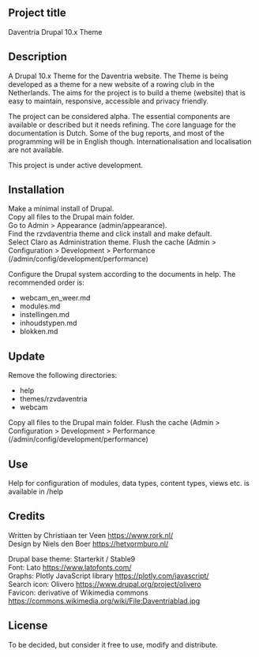 ## Project title

Daventria Drupal 10.x Theme

## Description

A Drupal 10.x Theme for the Daventria website. The Theme is being developed as a theme for a new website of a rowing club in the Netherlands. The aims for the project is to build a theme (website) that is easy to maintain, responsive, accessible and privacy friendly.

The project can be considered alpha. The essential components are available or described but it needs refining. The core language for the documentation is Dutch. Some of the bug reports, and most of the programming will be in English though. Internationalisation and localisation are not available.

This project is under active development.

## Installation

Make a minimal install of Drupal.  
Copy all files to the Drupal main folder.  
Go to Admin > Appearance (admin/appearance).  
Find the rzvdaventria theme and click install and make default.  
Select Claro as Administration theme.
Flush the cache (Admin > Configuration > Development > Performance (/admin/config/development/performance)

Configure the Drupal system according to the documents in help. The recommended order is:

- webcam_en_weer.md
- modules.md
- instellingen.md
- inhoudstypen.md
- blokken.md

## Update

Remove the following directories:

- help
- themes/rzvdaventria
- webcam

Copy all files to the Drupal main folder.
Flush the cache (Admin > Configuration > Development > Performance (/admin/config/development/performance)

## Use

Help for configuration of modules, data types, content types, views etc. is available in /help

## Credits

Written by Christiaan ter Veen https://www.rork.nl/  
Design by Niels den Boer https://hetvormburo.nl/

Drupal base theme: Starterkit / Stable9  
Font: Lato https://www.latofonts.com/  
Graphs: Plotly JavaScript library https://plotly.com/javascript/  
Search icon: Olivero https://www.drupal.org/project/olivero  
Favicon: derivative of Wikimedia commons https://commons.wikimedia.org/wiki/File:Daventriablad.jpg  

## License

To be decided, but consider it free to use, modify and distribute.
